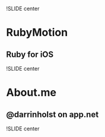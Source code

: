 !SLIDE center
# RubyMotion
## Ruby for iOS

!SLIDE center
# About.me
## @darrinholst on app.net

!SLIDE center
## <marquee style="width: 400px;">I am a web developer<marquee>

!SLIDE center
<p class="blink">
  <img src="hotappswinner.png">
</p>

!SLIDE center
# Certified  Fanboy

!SLIDE center
## Almost an iOS developer for 5+ years
<img src="underconstruction.gif">

!SLIDE center
# Xcode

!SLIDE center
# Objective-C

!SLIDE center
# Xcode ___and___ Objective-C

!SLIDE center
# Xcode

!SLIDE center
<img src="appcode.jpg">

!SLIDE center
# Objective-C

!SLIDE center
<img src="2005.jpg">

!SLIDE center
# Alternatives?

!SLIDE center
# Mobile Web
### lol add to home screen
.notes appstore

!SLIDE center
# PhoneGap
<img src="whichone.jpg">

.notes replicated native look and feel, slow

!SLIDE center
# Titanium
### bridges are _ok_
.notes javascript bridge into native land

!SLIDE center
<img src="bridge.jpg">

!SLIDE center
## before we get to the Holy Grail...

!SLIDE center
# MacRuby
## Ruby for the Objective-C Runtime
### Laurent Sansonetti (Apple Inc.)
### 2007 - present
.notes ruby implementation, ruby 1.9, LLVM

!SLIDE center
# RubyMotion
## Ruby for iOS
### Laurent Sansonetti (HipByte)
### 2012 - present

#### <a href="http://www.cornify.com" class="blink" onclick="cornify_add();return false;">Don't Click Me!</a>

.notes fork of MacRuby

!SLIDE bullets center
# Why RubyMotion #
* __Ruby__Motion
* Bring your own ide
* Command Line w/REPL
* Testing

!SLIDE center
## Ruby 1.9 syntax...for the most part

!SLIDE
    @@@ ruby
    def methodName(arg1, withNamed: arg2)
    end

!SLIDE code
    @@@ ruby
    UIBarButtonItem.alloc.initWithTitle(
      "MOAR",
      style: UIBarButtonItemStyleBordered,
      target: self,
      action: "push"
    )

.notes selectors vs. blocks

!SLIDE center
# No `require`
### Application is statically compiled

!SLIDE center
# No `eval`
### You used that?

!SLIDE center
# Yes `send`, `define_method`, `alias_method`, `instance_eval`, `class_eval`,
`...`
### http://clayallsopp.com/posts/rubymotion-metaprogramming/

!SLIDE center
# Let's get started
## but first...

!SLIDE center
<img src="android.jpg">

!SLIDE code
    $ motion create demo
.notes show rake, rake config, appdelegate

!SLIDE center
# Now What?

!SLIDE center
# Cocoa Touch
### docs
### docs
### dash
.notes the sdk is not hidden from you, documentation reading

!SLIDE center
# RubyGems
### Remember that no `require` thing?

!SLIDE
# Bundler
### Add to Rakefile...
    @@@ ruby
    require 'bundler'
    Bundler.require

!SLIDE center
## [http://rubymotion-wrappers.com/](http://rubymotion-wrappers.com/)

!SLIDE center
# IB

!SLIDE center
# Autolayout

!SLIDE
# W T F
    @@@
    H:|-[sprint_label]-|
    H:|-[starts_label(==ends_label)]-1-[separator_label(15)]-1-[ends_label]-|
    V:|-10-[sprint_label]-10-[starts_label(==height)]-|
    V:|-10-[sprint_label]-10-[separator_label(==height)]-|
    V:|-10-[sprint_label]-10-[ends_label(==height)]-|

!SLIDE
# BubbleWrap
### [https://github.com/rubymotion/BubbleWrap](https://github.com/rubymotion/BubbleWrap)
### too much to slow in a slide, you're going to want it
    @@@ ruby
    "#bada55".to_color

!SLIDE
# ProMotion
### [https://github.com/clearsightstudio/ProMotion](https://github.com/clearsightstudio/ProMotion)
### tries to take all the Objective-C out
    @@@ ruby
    class AppDelegate < ProMotion::AppDelegateParent
      def on_load(app, options)
        open HomeScreen.new(nav_bar: true)
      end
    end

!SLIDE center
# CocoaPods
### [http://cocoapods.org/](http://cocoapods.org/)

!SLIDE center
# vendor/
### Xcode project
### Source code

!SLIDE center
# debuggin
### gdb (the neckbeard way)
### RubyMine (the other way)

!SLIDE center
# testin
### http://www.rubymotion.com/developer-center/articles/testing/

!SLIDE center
<img src="frank.jpg">

!SLIDE center bullets
* [http://rubymotion.com](http://rubymotion.com)
* [http://rubymotion-tutorial.com](http://rubymotion-tutorial.com)
* iOS Programming: The Big Nerd Ranch Guide

!SLIDE center
<img src="done.gif">

